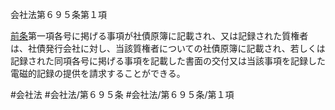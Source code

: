 会社法第６９５条第１項

[前条](会社法＿＿＿＿第６９４条第１項)第一項各号に掲げる事項が社債原簿に記載され、又は記録された質権者は、社債発行会社に対し、当該質権者についての社債原簿に記載され、若しくは記録された同項各号に掲げる事項を記載した書面の交付又は当該事項を記録した電磁的記録の提供を請求することができる。

#会社法
#会社法/第６９５条
#会社法/第６９５条/第１項
